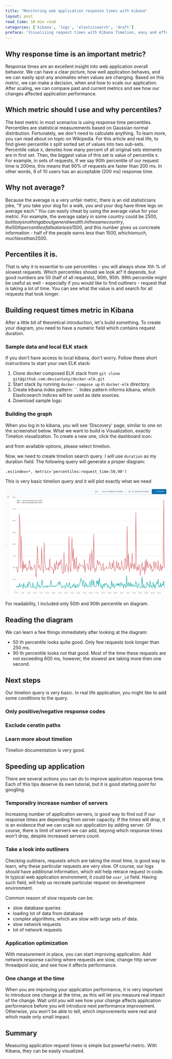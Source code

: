 ```yaml
---
title: "Monitoring web application response times with kibana"
layout: post
read_time: 10 min read
categories: ['kibana', 'logs', 'elasticsearch', 'draft']
preface: 'Visualizing request times with Kibana Timelion, easy and effective way to understand and monitor application performance.'
---
```


## Why response time is an important metric?

Response times are an excellent insight into web application overall behavior. We can have a clear picture, how well application behaves, and we can easily spot any anomalies when values are changing. Based on this metric, we can make a decision, when and how to scale our application.
After scaling, we can compare past and current metrics and see how our changes affected application performance.

## Which metric should I use and why percentiles?

The best metric in most scenarios is using response time percentiles. Percentiles are statistical measurements based on Gaussian normal distribution. Fortunately, we don't need to calculate anything. To learn more, you can read about on topic on Wikipedia. For this article and real life, to find given percentile `X` split sorted set of values into two sub-sets. Percentile value `X`, denotes how many percent of all original sets elements are in first set. Then, the biggest value of this set is value of percentile `X`. For example, in sets of requests, if we say 90th percentile of our request time is 200ms, this means that 90% of requests are faster than 200 ms. In other words, 9 of 10 users has an acceptable (200 ms) response time.

## Why not average?

Because the average is a very unfair metric, there is an old statisticians joke, "If you take your dog for a walk, you and your dog have three legs on average each." You can easily cheat by using the average value for your metric. For example, the average salary in some country could be 2500$, but it says nothing about general wealth. In the same country, the 50th percentile of all salaries is 1500$, and this number gives us concreate information - half of the people earns less than 1500$, which is much, much less than 2500$.

## Percentiles it is.

That is why it is essential to use percentiles - you will always show Xth % of slowest requests. Which percentiles should we look at?
It depends, but good numbers are 50 (half of all requests), 90th, 95th. 99th percentile might be useful as well - especially if you would like to find outliners - request that is taking a lot of time. You can see what the value is and search for all requests that took longer.

## Building request times metric in Kibana

After a little bit of theoretical introduction, let's build something. To create your diagram, you need to have a numeric field which contains request duration.


### Sample data and local ELK stack

If you don't have access to local kibana, don't worry. Follow these short instructions to start your own ELK stack:
1. Clone docker composed ELK stack from `git clone git@github.com:deviantony/docker-elk.git`
2. Start stack by running `docker-compose up` in `docker-elk` directory.
3. Create kibana index pattern: ``. Index pattern informs kibana, which Elasticsearch indices will be used as data sources.
4. Download sample logs:

### Building the graph

When you log in to kibana, you will see 'Discovery' page, similar to one on the screenshot below. What we want to build is Visualization, exactly Timelion visualization. To create a new one, click the dashboard icon:

and from available options, please select timelion.

Now, we need to create timelion search query. I will use `duration` as my duration field. The following query will generate a proper diagram:

```
.es(index=*, metric='percentiles:request_time:50,90')
```

This is very basic timelion query and it will plot exactly what we need

![Kibana percentiles diagram](/images/kibana-request-percentiles/kibana-percentiles.png)

For readability, I included only 50th and 90th percentile on diagram.

## Reading the diagram

We can learn a few things immediately after looking at the diagram:
* 50 th percentile looks quite good. Only few requests took longer than 250 ms.
* 90 th percentile looks not that good. Most of the time these requests are not exceeding 600 ms,
however, the slowest are taking more then one second.

## Next steps

Our timelion query is very basic. In real life application, you might like to add some conditions to the query.

### Only positive/negative response codes

### Exclude ceratin paths

### Learn more about timelion

Timelion documentation is very good.

## Speeding up application

There are several actions you can do to improve application response time. Each of this tips deserve its own tutorial, but it is good starting point for googling.

### Temporailry increase number of servers

Increasing number of application servers, is good way to find out if our response times are depending from server capacity.
If the times will drop, it is an evidence that we can scale our application by adding server. Of course, there is limit of
servers we can add, beyong which response times won't drop, despite increased servers count.

### Take a look into outliners

Checking outliners, requests which are taking the most time, is good way to learn, why these particular requests are very slow.
Of course, our logs should have additional information, which will help retrace request in code. In typical web application environment,
it could be `user_id` field. Having such field, will help us recreate particular request on development environment.

Common reason of slow requests can be:
* slow database queries
* loading lot of data from database
* complex algorithms, which are slow with large sets of data.
* slow network requests
* lot of network requests

### Application optimization

With measurement in place, you can start improving application. Add network response caching where requests are slow, change http server threadpool size,
and see how it affects performance.

### One change at the time

When you are improving your application performance, it is very important to introduce one change at the time, as this will let you measure real impact of the change.
Wait until you will see how your change affects application performance before you will introduce next performance improvement. Otherwise, you won't be able to tell, which improvements were real and which made only small impact.

## Summary

Measuring application request times is simple but powerful metric. With Kibana, they can be easily visualized.


